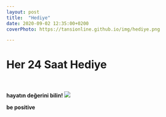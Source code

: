 ```yaml
---
layout: post
title:  "Hediye"
date: 2020-09-02 12:35:00+0200
coverPhoto: https://tansionline.github.io/img/hediye.png

---
```


# Her 24 Saat Hediye
<br> <br>
**hayatın değerini bilin!**
![](https://tansionline.github.io/img/hediye.png)

**be positive**
